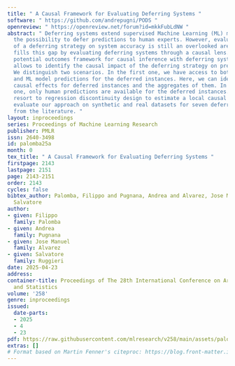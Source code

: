 ```yaml
---
title: " A Causal Framework for Evaluating Deferring Systems "
software: " https://github.com/andrepugni/PODS "
openreview: " https://openreview.net/forum?id=mkkFubLdNW "
abstract: " Deferring systems extend supervised Machine Learning (ML) models with
  the possibility to defer predictions to human experts. However, evaluating the impact
  of a deferring strategy on system accuracy is still an overlooked area. This paper
  fills this gap by evaluating deferring systems through a causal lens. We link the
  potential outcomes framework for causal inference with deferring systems, which
  allows to identify the causal impact of the deferring strategy on predictive accuracy.
  We distinguish two scenarios. In the first one, we have access to both the human
  and ML model predictions for the deferred instances. Here, we can identify the individual
  causal effects for deferred instances and the aggregates of them. In the second
  one, only human predictions are available for the deferred instances. Here, we can
  resort to regression discontinuity design to estimate a local causal effect. We
  evaluate our approach on synthetic and real datasets for seven deferring systems
  from the literature. "
layout: inproceedings
series: Proceedings of Machine Learning Research
publisher: PMLR
issn: 2640-3498
id: palomba25a
month: 0
tex_title: " A Causal Framework for Evaluating Deferring Systems "
firstpage: 2143
lastpage: 2151
page: 2143-2151
order: 2143
cycles: false
bibtex_author: Palomba, Filippo and Pugnana, Andrea and Alvarez, Jose Manuel and Ruggieri,
  Salvatore
author:
- given: Filippo
  family: Palomba
- given: Andrea
  family: Pugnana
- given: Jose Manuel
  family: Alvarez
- given: Salvatore
  family: Ruggieri
date: 2025-04-23
address:
container-title: Proceedings of The 28th International Conference on Artificial Intelligence
  and Statistics
volume: '258'
genre: inproceedings
issued:
  date-parts:
  - 2025
  - 4
  - 23
pdf: https://raw.githubusercontent.com/mlresearch/v258/main/assets/palomba25a/palomba25a.pdf
extras: []
# Format based on Martin Fenner's citeproc: https://blog.front-matter.io/posts/citeproc-yaml-for-bibliographies/
---
```

